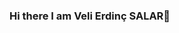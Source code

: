 ### Hi there I am Veli Erdinç SALAR👋

<!--
**velierdincsalar/velierdincsalar** is a ✨ _special_ ✨ repository because its `README.md` (this file) appears on your GitHub profile.

Here are some ideas to get you started:

I took my first step into coding with JAVA in March 2012.
- 🔭 I’m currently working on ...
- 🌱 I’m currently learning ...
- 👯 I’m looking to collaborate on ...
- 🤔 I’m looking for help with ...
- 💬 Ask me about ...
- 📫 How to reach me: ...
- 😄 Pronouns: ...
- ⚡ Fun fact: ...
-->
